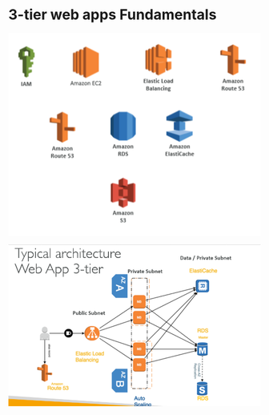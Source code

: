 # 3-tier web apps Fundamentals

![3 tier services](./3-tier.png)

![3 tier web app](./3-tier-app.png)